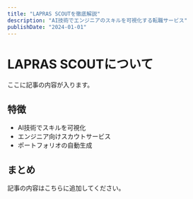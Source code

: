 ```yaml
---
title: "LAPRAS SCOUTを徹底解説"
description: "AI技術でエンジニアのスキルを可視化する転職サービス"
publishDate: "2024-01-01"
---
```


# LAPRAS SCOUTについて

ここに記事の内容が入ります。

## 特徴

- AI技術でスキルを可視化
- エンジニア向けスカウトサービス
- ポートフォリオの自動生成

## まとめ

記事の内容はこちらに追加してください。